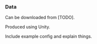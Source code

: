 ### Data

Can be downloaded from [TODO].

Produced using Unity.

Include example config and explain things.
